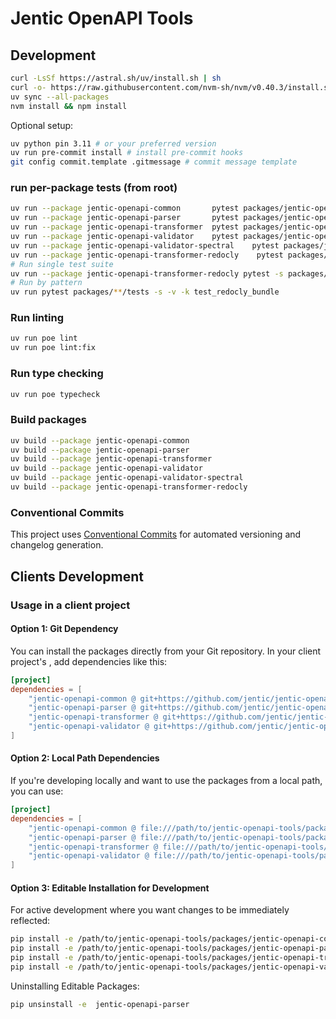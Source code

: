 # Jentic OpenAPI Tools


## Development

```bash
curl -LsSf https://astral.sh/uv/install.sh | sh
curl -o- https://raw.githubusercontent.com/nvm-sh/nvm/v0.40.3/install.sh | bash
uv sync --all-packages
nvm install && npm install
```

Optional setup:
```bash
uv python pin 3.11 # or your preferred version
uv run pre-commit install # install pre-commit hooks
git config commit.template .gitmessage # commit message template
```


### run per-package tests (from root)

```bash
uv run --package jentic-openapi-common       pytest packages/jentic-openapi-common/tests -q
uv run --package jentic-openapi-parser       pytest packages/jentic-openapi-parser/tests -q
uv run --package jentic-openapi-transformer  pytest packages/jentic-openapi-transformer/tests -q
uv run --package jentic-openapi-validator    pytest packages/jentic-openapi-validator/tests -q
uv run --package jentic-openapi-validator-spectral    pytest packages/jentic-openapi-validator-spectral/tests -q
uv run --package jentic-openapi-transformer-redocly    pytest packages/jentic-openapi-transformer-redocly/tests -q
# Run single test suite 
uv run --package jentic-openapi-transformer-redocly pytest -s packages/jentic-openapi-transformer-redocly/tests/test_redocly_bundle.py::TestRedoclyBundlerIntegration
# Run by pattern
uv run pytest packages/**/tests -s -v -k test_redocly_bundle
```

### Run linting

```bash
uv run poe lint
uv run poe lint:fix
```

### Run type checking

```bash
uv run poe typecheck
```

### Build packages

```bash
uv build --package jentic-openapi-common
uv build --package jentic-openapi-parser
uv build --package jentic-openapi-transformer
uv build --package jentic-openapi-validator
uv build --package jentic-openapi-validator-spectral
uv build --package jentic-openapi-transformer-redocly
```

### Conventional Commits

This project uses [Conventional Commits](https://www.conventionalcommits.org/) for automated versioning and changelog generation.


## Clients Development

### Usage in a client project

#### Option 1: Git Dependency

You can install the packages directly from your Git repository. In your client project's , add dependencies like this: 

```toml
[project]
dependencies = [
    "jentic-openapi-common @ git+https://github.com/jentic/jentic-openapi-tools.git#subdirectory=packages/jentic-openapi-common",
    "jentic-openapi-parser @ git+https://github.com/jentic/jentic-openapi-tools.git#subdirectory=packages/jentic-openapi-parser",
    "jentic-openapi-transformer @ git+https://github.com/jentic/jentic-openapi-tools.git#subdirectory=packages/jentic-openapi-transformer",
    "jentic-openapi-validator @ git+https://github.com/jentic/jentic-openapi-tools.git#subdirectory=packages/jentic-openapi-validator"
]
```

#### Option 2: Local Path Dependencies

If you're developing locally and want to use the packages from a local path, you can use:

```toml
[project]
dependencies = [
    "jentic-openapi-common @ file:///path/to/jentic-openapi-tools/packages/jentic-openapi-common",
    "jentic-openapi-parser @ file:///path/to/jentic-openapi-tools/packages/jentic-openapi-parser",
    "jentic-openapi-transformer @ file:///path/to/jentic-openapi-tools/packages/jentic-openapi-transformer",
    "jentic-openapi-validator @ file:///path/to/jentic-openapi-tools/packages/jentic-openapi-validator"
]
```

#### Option 3: Editable Installation for Development

For active development where you want changes to be immediately reflected:

```bash
pip install -e /path/to/jentic-openapi-tools/packages/jentic-openapi-common
pip install -e /path/to/jentic-openapi-tools/packages/jentic-openapi-parser
pip install -e /path/to/jentic-openapi-tools/packages/jentic-openapi-transformer
pip install -e /path/to/jentic-openapi-tools/packages/jentic-openapi-validator
```

Uninstalling Editable Packages:
```bash
pip unsinstall -e  jentic-openapi-parser
```
